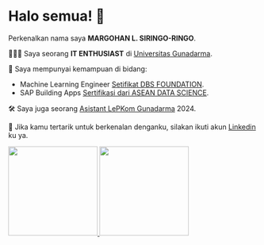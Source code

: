 # Halo semua! 👋

Perkenalkan nama saya **MARGOHAN L. SIRINGO-RINGO**.<br>

👨🏻‍💻 Saya seorang **IT ENTHUSIAST** di [Universitas Gunadarma](https://www.gunadarma.ac.id/).<br>

🤔 Saya mempunyai kemampuan di bidang: 
- Machine Learning Engineer [Setifikat DBS FOUNDATION](https://drive.google.com/drive/folders/10RhdIeCWY58esISo7z6W-95eR7CWZPUF).<br>
- SAP Building Apps [Sertifikasi dari ASEAN DATA SCIENCE](https://drive.google.com/file/d/10VrJNvr9L2rwPobXdHV5frrJlupv0vjq/view?usp=drive_link).<br>

🛠️ Saya juga seorang [Asistant LePKom Gunadarma](https://vm.lepkom.gunadarma.ac.id/) 2024.<br>

💬 Jika kamu tertarik untuk berkenalan denganku, silakan ikuti akun [Linkedin](https://www.linkedin.com/in/margohanlsiringo/) ku ya.

<p align="left">
<a href="https://github.com/penuliscode">
  <img height="180em" src="https://github-readme-stats-eight-theta.vercel.app/api?username=penuliscode&show_icons=true&theme=algolia&include_all_commits=true&count_private=true"/>
  <img height="180em" src="https://github-readme-stats-eight-theta.vercel.app/api/top-langs/?username=penuliscode&layout=compact&theme=algolia"/>
</a>
</p>
